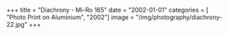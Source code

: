 +++
title = "Diachrony - Mi-Ro 165"
date = "2002-01-01"
categories = [ "Photo Print on Aluminium", "2002"]
image = "/img/photography/diachrony-22.jpg"
+++

